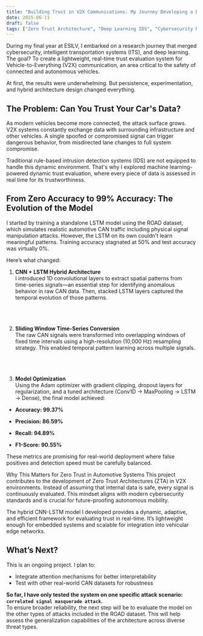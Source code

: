 ```yaml
---
title: "Building Trust in V2X Communications: My Journey Developing a Deep Learning-Based Intrusion Detection System"
date: 2025-06-11
draft: false
tags: ["Zero Trust Architecture", "Deep Learning IDS", "Cybersecurity Research"]
---
```



During my final year at ESILV, I embarked on a research journey that merged cybersecurity, intelligent transportation systems (ITS), and deep learning. The goal? To create a lightweight, real-time trust evaluation system for Vehicle-to-Everything (V2X) communication, an area critical to the safety of connected and autonomous vehicles.

At first, the results were underwhelming. But persistence, experimentation, and hybrid architecture design changed everything.

## The Problem: Can You Trust Your Car's Data?
As modern vehicles become more connected, the attack surface grows. V2X systems constantly exchange data with surrounding infrastructure and other vehicles. A single spoofed or compromised signal can trigger dangerous behavior, from misdirected lane changes to full system compromise.

Traditional rule-based intrusion detection systems (IDS) are not equipped to handle this dynamic environment. That's why I explored machine learning-powered dynamic trust evaluation, where every piece of data is assessed in real time for its trustworthiness.

## From Zero Accuracy to 99% Accuracy: The Evolution of the Model
I started by training a standalone LSTM model using the ROAD dataset, which simulates realistic automotive CAN traffic including physical signal manipulation attacks. However, the LSTM on its own couldn’t learn meaningful patterns. Training accuracy stagnated at 50% and test accuracy was virtually 0%.

Here’s what changed:

1. **CNN + LSTM Hybrid Architecture**  
   I introduced 1D convolutional layers to extract spatial patterns from time-series signals—an essential step for identifying anomalous behavior in raw CAN data. Then, stacked LSTM layers captured the temporal evolution of those patterns.  
   <br/>  
   <br/>  

2. **Sliding Window Time-Series Conversion**  
   The raw CAN signals were transformed into overlapping windows of fixed time intervals using a high-resolution (10,000 Hz) resampling strategy. This enabled temporal pattern learning across multiple signals.  
   <br/>  
   <br/>   

4. **Model Optimization**  
   Using the Adam optimizer with gradient clipping, dropout layers for regularization, and a tuned architecture (Conv1D → MaxPooling → LSTM → Dense), the final model achieved:

- **Accuracy: 99.37%**

- **Precision: 86.59%**

- **Recall: 94.89%**

- **F1-Score: 90.55%**

These metrics are promising for real-world deployment where false positives and detection speed must be carefully balanced.

Why This Matters for Zero Trust in Automotive Systems
This project contributes to the development of Zero Trust Architectures (ZTA) in V2X environments. Instead of assuming that internal data is safe, every signal is continuously evaluated. This mindset aligns with modern cybersecurity standards and is crucial for future-proofing autonomous mobility.

The hybrid CNN-LSTM model I developed provides a dynamic, adaptive, and efficient framework for evaluating trust in real-time. It’s lightweight enough for embedded systems and scalable for integration into vehicular edge networks.

## What’s Next?

This is an ongoing project. I plan to:

- Integrate attention mechanisms for better interpretability  
- Test with other real-world CAN datasets for robustness  

**So far, I have only tested the system on one specific attack scenario: `correlated signal masquerade attack`.**  
To ensure broader reliability, the next step will be to evaluate the model on the other types of attacks included in the ROAD dataset. This will help assess the generalization capabilities of the architecture across diverse threat types.

